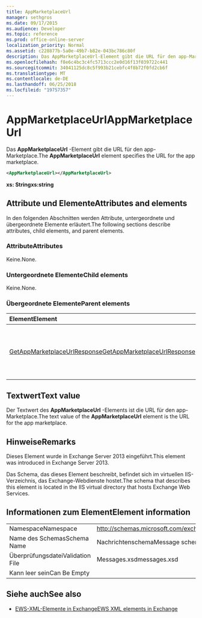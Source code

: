 ```yaml
---
title: AppMarketplaceUrl
manager: sethgros
ms.date: 09/17/2015
ms.audience: Developer
ms.topic: reference
ms.prod: office-online-server
localization_priority: Normal
ms.assetid: c228877b-5a0e-49b7-b82e-043bc786c80f
description: Das AppMarketplaceUrl-Element gibt die URL für den app-Marketplace.
ms.openlocfilehash: f8e6c4bc3c4fc5713ccc2e0d16f13f039722c441
ms.sourcegitcommit: 34041125dc8c5f993b21cebfc4f8b72f0fd2cb6f
ms.translationtype: MT
ms.contentlocale: de-DE
ms.lasthandoff: 06/25/2018
ms.locfileid: "19757357"
---
```

# <a name="appmarketplaceurl"></a><span data-ttu-id="95ee3-103">AppMarketplaceUrl</span><span class="sxs-lookup"><span data-stu-id="95ee3-103">AppMarketplaceUrl</span></span>

<span data-ttu-id="95ee3-104">Das **AppMarketplaceUrl** -Element gibt die URL für den app-Marketplace.</span><span class="sxs-lookup"><span data-stu-id="95ee3-104">The **AppMarketplaceUrl** element specifies the URL for the app marketplace.</span></span> 
  
```XML
<AppMarketplaceUrl></AppMarketplaceUrl>
```

 <span data-ttu-id="95ee3-105">**xs: String**</span><span class="sxs-lookup"><span data-stu-id="95ee3-105">**xs:string**</span></span>
## <a name="attributes-and-elements"></a><span data-ttu-id="95ee3-106">Attribute und Elemente</span><span class="sxs-lookup"><span data-stu-id="95ee3-106">Attributes and elements</span></span>

<span data-ttu-id="95ee3-107">In den folgenden Abschnitten werden Attribute, untergeordnete und übergeordnete Elemente erläutert.</span><span class="sxs-lookup"><span data-stu-id="95ee3-107">The following sections describe attributes, child elements, and parent elements.</span></span>
  
### <a name="attributes"></a><span data-ttu-id="95ee3-108">Attribute</span><span class="sxs-lookup"><span data-stu-id="95ee3-108">Attributes</span></span>

<span data-ttu-id="95ee3-109">Keine.</span><span class="sxs-lookup"><span data-stu-id="95ee3-109">None.</span></span>
  
### <a name="child-elements"></a><span data-ttu-id="95ee3-110">Untergeordnete Elemente</span><span class="sxs-lookup"><span data-stu-id="95ee3-110">Child elements</span></span>

<span data-ttu-id="95ee3-111">Keine.</span><span class="sxs-lookup"><span data-stu-id="95ee3-111">None.</span></span>
  
### <a name="parent-elements"></a><span data-ttu-id="95ee3-112">Übergeordnete Elemente</span><span class="sxs-lookup"><span data-stu-id="95ee3-112">Parent elements</span></span>

|<span data-ttu-id="95ee3-113">**Element**</span><span class="sxs-lookup"><span data-stu-id="95ee3-113">**Element**</span></span>|<span data-ttu-id="95ee3-114">**Beschreibung**</span><span class="sxs-lookup"><span data-stu-id="95ee3-114">**Description**</span></span>|
|:-----|:-----|
|[<span data-ttu-id="95ee3-115">GetAppMarketplaceUrlResponse</span><span class="sxs-lookup"><span data-stu-id="95ee3-115">GetAppMarketplaceUrlResponse</span></span>](getappmarketplaceurlresponse.md) <br/> |<span data-ttu-id="95ee3-116">Gibt die Antwort-Meldung für eine **GetAppMarketplaceUrl** -Anforderung.</span><span class="sxs-lookup"><span data-stu-id="95ee3-116">Specifies the response message for a **GetAppMarketplaceUrl** request.</span></span>  <br/> |
   
## <a name="text-value"></a><span data-ttu-id="95ee3-117">Textwert</span><span class="sxs-lookup"><span data-stu-id="95ee3-117">Text value</span></span>

<span data-ttu-id="95ee3-118">Der Textwert des **AppMarketplaceUrl** -Elements ist die URL für den app-Marketplace.</span><span class="sxs-lookup"><span data-stu-id="95ee3-118">The text value of the **AppMarketplaceUrl** element is the URL for the app marketplace.</span></span> 
  
## <a name="remarks"></a><span data-ttu-id="95ee3-119">Hinweise</span><span class="sxs-lookup"><span data-stu-id="95ee3-119">Remarks</span></span>

<span data-ttu-id="95ee3-120">Dieses Element wurde in Exchange Server 2013 eingeführt.</span><span class="sxs-lookup"><span data-stu-id="95ee3-120">This element was introduced in Exchange Server 2013.</span></span>
  
<span data-ttu-id="95ee3-121">Das Schema, das dieses Element beschreibt, befindet sich im virtuellen IIS-Verzeichnis, das Exchange-Webdienste hostet.</span><span class="sxs-lookup"><span data-stu-id="95ee3-121">The schema that describes this element is located in the IIS virtual directory that hosts Exchange Web Services.</span></span>
  
## <a name="element-information"></a><span data-ttu-id="95ee3-122">Informationen zum Element</span><span class="sxs-lookup"><span data-stu-id="95ee3-122">Element information</span></span>

|||
|:-----|:-----|
|<span data-ttu-id="95ee3-123">Namespace</span><span class="sxs-lookup"><span data-stu-id="95ee3-123">Namespace</span></span>  <br/> |http://schemas.microsoft.com/exchange/services/2006/messages  <br/> |
|<span data-ttu-id="95ee3-124">Name des Schemas</span><span class="sxs-lookup"><span data-stu-id="95ee3-124">Schema Name</span></span>  <br/> |<span data-ttu-id="95ee3-125">Nachrichtenschema</span><span class="sxs-lookup"><span data-stu-id="95ee3-125">Message schema</span></span>  <br/> |
|<span data-ttu-id="95ee3-126">Überprüfungsdatei</span><span class="sxs-lookup"><span data-stu-id="95ee3-126">Validation File</span></span>  <br/> |<span data-ttu-id="95ee3-127">Messages.xsd</span><span class="sxs-lookup"><span data-stu-id="95ee3-127">messages.xsd</span></span>  <br/> |
|<span data-ttu-id="95ee3-128">Kann leer sein</span><span class="sxs-lookup"><span data-stu-id="95ee3-128">Can Be Empty</span></span>  <br/> ||
   
## <a name="see-also"></a><span data-ttu-id="95ee3-129">Siehe auch</span><span class="sxs-lookup"><span data-stu-id="95ee3-129">See also</span></span>

- [<span data-ttu-id="95ee3-130">EWS-XML-Elemente in Exchange</span><span class="sxs-lookup"><span data-stu-id="95ee3-130">EWS XML elements in Exchange</span></span>](ews-xml-elements-in-exchange.md)


